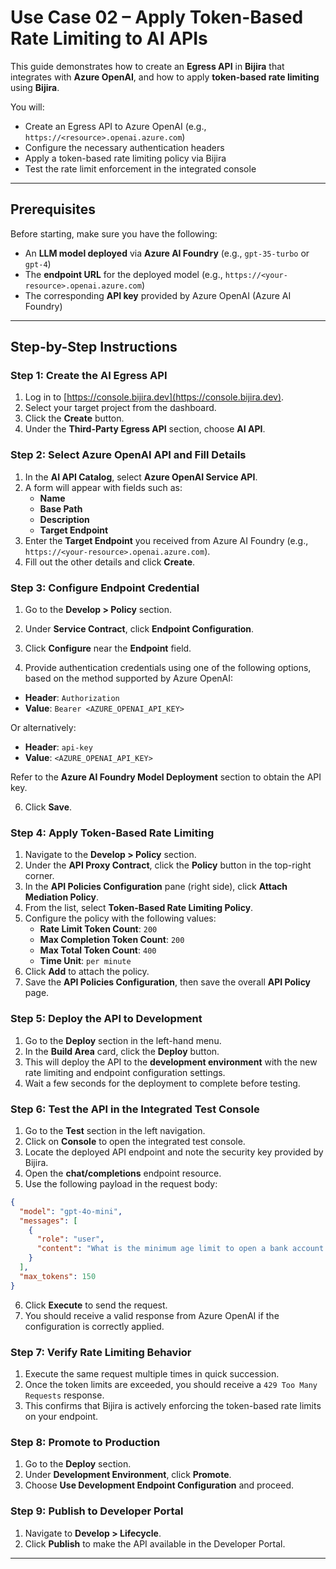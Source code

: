 # Use Case 02 – Apply Token-Based Rate Limiting to AI APIs

This guide demonstrates how to create an **Egress API** in **Bijira** that integrates with **Azure OpenAI**, and how to apply **token-based rate limiting** using **Bijira**.

You will:

- Create an Egress API to Azure OpenAI (e.g., `https://<resource>.openai.azure.com`)
- Configure the necessary authentication headers
- Apply a token-based rate limiting policy via Bijira
- Test the rate limit enforcement in the integrated console

---

## Prerequisites

Before starting, make sure you have the following:

- An **LLM model deployed** via **Azure AI Foundry** (e.g., `gpt-35-turbo` or `gpt-4`)
- The **endpoint URL** for the deployed model (e.g., `https://<your-resource>.openai.azure.com`)
- The corresponding **API key** provided by Azure OpenAI (Azure AI Foundry)

---

## Step-by-Step Instructions

### Step 1: Create the AI Egress API

1. Log in to [https://console.bijira.dev](https://console.bijira.dev).
2. Select your target project from the dashboard.
3. Click the **Create** button.
4. Under the **Third-Party Egress API** section, choose **AI API**.

### Step 2: Select Azure OpenAI API and Fill Details

1. In the **AI API Catalog**, select **Azure OpenAI Service API**.
2. A form will appear with fields such as:
   - **Name**
   - **Base Path**
   - **Description**
   - **Target Endpoint**
3. Enter the **Target Endpoint** you received from Azure AI Foundry (e.g., `https://<your-resource>.openai.azure.com`).
4. Fill out the other details and click **Create**.

### Step 3: Configure Endpoint Credential

1. Go to the **Develop > Policy** section.

2. Under **Service Contract**, click **Endpoint Configuration**.

3. Click **Configure** near the **Endpoint** field.

4. Provide authentication credentials using one of the following options, based on the method supported by Azure OpenAI:

- **Header**: `Authorization`
- **Value**: `Bearer <AZURE_OPENAI_API_KEY>`

Or alternatively:

- **Header**: `api-key`
- **Value**: `<AZURE_OPENAI_API_KEY>`

Refer to the **Azure AI Foundry Model Deployment** section to obtain the API key.

6. Click **Save**.

### Step 4: Apply Token-Based Rate Limiting

1. Navigate to the **Develop > Policy** section.
2. Under the **API Proxy Contract**, click the **Policy** button in the top-right corner.
3. In the **API Policies Configuration** pane (right side), click **Attach Mediation Policy**.
4. From the list, select **Token-Based Rate Limiting Policy**.
5. Configure the policy with the following values:
   - **Rate Limit Token Count**: `200`
   - **Max Completion Token Count**: `200`
   - **Max Total Token Count**: `400`
   - **Time Unit**: `per minute`
6. Click **Add** to attach the policy.
7. Save the **API Policies Configuration**, then save the overall **API Policy** page.

### Step 5: Deploy the API to Development

1. Go to the **Deploy** section in the left-hand menu.
2. In the **Build Area** card, click the **Deploy** button.
3. This will deploy the API to the **development environment** with the new rate limiting and endpoint configuration settings.
4. Wait a few seconds for the deployment to complete before testing.

### Step 6: Test the API in the Integrated Test Console

1. Go to the **Test** section in the left navigation.
2. Click on **Console** to open the integrated test console.
3. Locate the deployed API endpoint and note the security key provided by Bijira.
4. Open the **chat/completions** endpoint resource.
5. Use the following payload in the request body:

```json
{
  "model": "gpt-4o-mini",
  "messages": [
    {
      "role": "user",
      "content": "What is the minimum age limit to open a bank account in Sri Lanka?"
    }
  ],
  "max_tokens": 150
}
```

6. Click **Execute** to send the request.
7. You should receive a valid response from Azure OpenAI if the configuration is correctly applied.

### Step 7: Verify Rate Limiting Behavior

1. Execute the same request multiple times in quick succession.
2. Once the token limits are exceeded, you should receive a `429 Too Many Requests` response.
3. This confirms that Bijira is actively enforcing the token-based rate limits on your endpoint.

### Step 8: Promote to Production

1. Go to the **Deploy** section.
2. Under **Development Environment**, click **Promote**.
3. Choose **Use Development Endpoint Configuration** and proceed.

### Step 9: Publish to Developer Portal

1. Navigate to **Develop > Lifecycle**.
2. Click **Publish** to make the API available in the Developer Portal.

---
